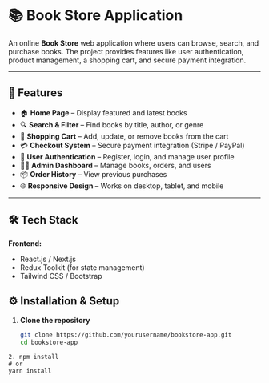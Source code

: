 # 📚 Book Store Application

An online **Book Store** web application where users can browse, search, and purchase books. The project provides features like user authentication, product management, a shopping cart, and secure payment integration.

---

## 🚀 Features

- 🏠 **Home Page** – Display featured and latest books  
- 🔍 **Search & Filter** – Find books by title, author, or genre  
- 🛒 **Shopping Cart** – Add, update, or remove books from the cart  
- 💳 **Checkout System** – Secure payment integration (Stripe / PayPal)  
- 👤 **User Authentication** – Register, login, and manage user profile  
- 🧑‍💼 **Admin Dashboard** – Manage books, orders, and users  
- 📦 **Order History** – View previous purchases  
- 🌐 **Responsive Design** – Works on desktop, tablet, and mobile  

---

## 🛠️ Tech Stack

**Frontend:**
- React.js / Next.js  
- Redux Toolkit (for state management)  
- Tailwind CSS / Bootstrap  

## ⚙️ Installation & Setup

1. **Clone the repository**
   ```bash
   git clone https://github.com/yourusername/bookstore-app.git
   cd bookstore-app
  ```
2. npm install
# or
yarn install

